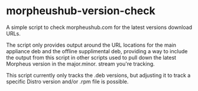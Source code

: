 # morpheushub-version-check
A simple script to check morpheushub.com for the latest versions download URLs.

The script only provides output around the URL locations for the main appliance deb and the offline supplimental deb, providing a way to include the output from this script in other scripts used to pull down the latest Morpheus version in the major.minor. stream you're tracking.

This script currently only tracks the .deb versions, but adjusting it to track a specific Distro version and/or .rpm file is possible.
